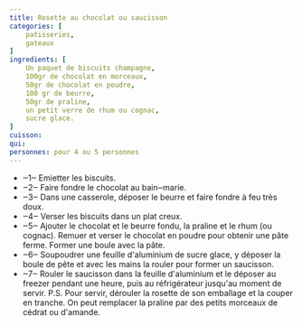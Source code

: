 ```yaml
---
title: Rosette au chocolat ou saucisson
categories: [
    patisseries,
    gateaux
]
ingredients: [
    Un paquet de biscuits champagne,
    100gr de chocolat en morceaux,
    50gr de chocolat en poudre,
    100 gr de beurre,
    50gr de praline,
    un petit verre de rhum ou cognac,
    sucre glace.     
]
cuisson: 
qui: 
personnes: pour 4 ou 5 personnes
---
```


* ‒1‒ Emietter les biscuits.
* ‒2‒ Faire fondre le chocolat au bain‒marie.
* ‒3‒ Dans une casserole, déposer le beurre et faire fondre à feu très doux.
* ‒4‒ Verser les biscuits dans un plat creux.
* ‒5‒ Ajouter le chocolat et le beurre fondu, la praline et le rhum (ou cognac). Remuer et verser le chocolat en poudre pour obtenir une pâte ferme. Former une boule avec la pâte.
* ‒6‒ Soupoudrer une feuille d'aluminium de sucre glace, y déposer la boule de pête et avec les mains la rouler pour former un saucisson.
* ‒7‒ Rouler le saucisson dans la feuille d'aluminium et le déposer au freezer pendant une heure, puis au réfrigérateur jusqu'au moment de servir. P.S. Pour servir, dérouler la rosette de son emballage et la couper en tranche. On peut remplacer la praline par des petits morceaux de cédrat ou d'amande.